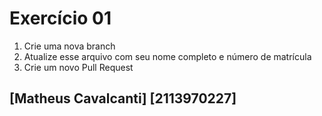 # Exercício 01

1. Crie uma nova branch
2. Atualize esse arquivo com seu nome completo e número de matrícula
2. Crie um novo Pull Request

## [Matheus Cavalcanti] [2113970227]
